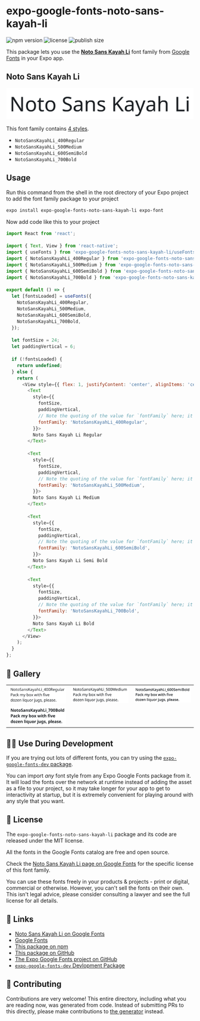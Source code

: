 # expo-google-fonts-noto-sans-kayah-li

![npm version](https://flat.badgen.net/npm/v/expo-google-fonts-noto-sans-kayah-li)
![license](https://flat.badgen.net/github/license/expo/google-fonts)
![publish size](https://flat.badgen.net/packagephobia/install/expo-google-fonts-noto-sans-kayah-li)

This package lets you use the [**Noto Sans Kayah Li**](https://fonts.google.com/specimen/Noto+Sans+Kayah+Li) font family from [Google Fonts](https://fonts.google.com/) in your Expo app.

## Noto Sans Kayah Li

![Noto Sans Kayah Li](./font-family.png)

This font family contains [4 styles](#-gallery).

- `NotoSansKayahLi_400Regular`
- `NotoSansKayahLi_500Medium`
- `NotoSansKayahLi_600SemiBold`
- `NotoSansKayahLi_700Bold`

## Usage

Run this command from the shell in the root directory of your Expo project to add the font family package to your project
```sh
expo install expo-google-fonts-noto-sans-kayah-li expo-font
```

Now add code like this to your project
```js
import React from 'react';

import { Text, View } from 'react-native';
import { useFonts } from 'expo-google-fonts-noto-sans-kayah-li/useFonts';
import { NotoSansKayahLi_400Regular } from 'expo-google-fonts-noto-sans-kayah-li/400Regular';
import { NotoSansKayahLi_500Medium } from 'expo-google-fonts-noto-sans-kayah-li/500Medium';
import { NotoSansKayahLi_600SemiBold } from 'expo-google-fonts-noto-sans-kayah-li/600SemiBold';
import { NotoSansKayahLi_700Bold } from 'expo-google-fonts-noto-sans-kayah-li/700Bold';

export default () => {
  let [fontsLoaded] = useFonts({
    NotoSansKayahLi_400Regular,
    NotoSansKayahLi_500Medium,
    NotoSansKayahLi_600SemiBold,
    NotoSansKayahLi_700Bold,
  });

  let fontSize = 24;
  let paddingVertical = 6;

  if (!fontsLoaded) {
    return undefined;
  } else {
    return (
      <View style={{ flex: 1, justifyContent: 'center', alignItems: 'center' }}>
        <Text
          style={{
            fontSize,
            paddingVertical,
            // Note the quoting of the value for `fontFamily` here; it expects a string!
            fontFamily: 'NotoSansKayahLi_400Regular',
          }}>
          Noto Sans Kayah Li Regular
        </Text>

        <Text
          style={{
            fontSize,
            paddingVertical,
            // Note the quoting of the value for `fontFamily` here; it expects a string!
            fontFamily: 'NotoSansKayahLi_500Medium',
          }}>
          Noto Sans Kayah Li Medium
        </Text>

        <Text
          style={{
            fontSize,
            paddingVertical,
            // Note the quoting of the value for `fontFamily` here; it expects a string!
            fontFamily: 'NotoSansKayahLi_600SemiBold',
          }}>
          Noto Sans Kayah Li Semi Bold
        </Text>

        <Text
          style={{
            fontSize,
            paddingVertical,
            // Note the quoting of the value for `fontFamily` here; it expects a string!
            fontFamily: 'NotoSansKayahLi_700Bold',
          }}>
          Noto Sans Kayah Li Bold
        </Text>
      </View>
    );
  }
};

```

## 🔡 Gallery


||||
|-|-|-|
|![NotoSansKayahLi_400Regular](.//400Regular/NotoSansKayahLi_400Regular.ttf.png)|![NotoSansKayahLi_500Medium](.//500Medium/NotoSansKayahLi_500Medium.ttf.png)|![NotoSansKayahLi_600SemiBold](.//600SemiBold/NotoSansKayahLi_600SemiBold.ttf.png)||
|![NotoSansKayahLi_700Bold](.//700Bold/NotoSansKayahLi_700Bold.ttf.png)||||


## 👩‍💻 Use During Development

If you are trying out lots of different fonts, you can try using the [`expo-google-fonts-dev` package](https://github.com/freeboub/google-fonts/tree/master/font-packages/dev#readme).

You can import *any* font style from any Expo Google Fonts package from it. It will load the fonts
over the network at runtime instead of adding the asset as a file to your project, so it may take longer
for your app to get to interactivity at startup, but it is extremely convenient
for playing around with any style that you want.

## 📖 License

The `expo-google-fonts-noto-sans-kayah-li` package and its code are released under the MIT license.

All the fonts in the Google Fonts catalog are free and open source.

Check the [Noto Sans Kayah Li page on Google Fonts](https://fonts.google.com/specimen/Noto+Sans+Kayah+Li) for the specific license of this font family.

You can use these fonts freely in your products & projects - print or digital, commercial or otherwise. However, you can't sell the fonts on their own. This isn't legal advice, please consider consulting a lawyer and see the full license for all details.

## 🔗 Links

- [Noto Sans Kayah Li on Google Fonts](https://fonts.google.com/specimen/Noto+Sans+Kayah+Li)
- [Google Fonts](https://fonts.google.com/)
- [This package on npm](https://www.npmjs.com/package/expo-google-fonts-noto-sans-kayah-li)
- [This package on GitHub](https://github.com/freeboub/google-fonts/tree/master/font-packages/noto-sans-kayah-li)
- [The Expo Google Fonts project on GitHub](https://github.com/freeboub/google-fonts)
- [`expo-google-fonts-dev` Devlopment Package](https://github.com/freeboub/google-fonts/tree/master/font-packages/dev)

## 🤝 Contributing

Contributions are very welcome! This entire directory, including what you are reading now, was generated from code. Instead of submitting PRs to this directly, please make contributions to [the generator](https://github.com/freeboub/google-fonts/tree/master/packages/generator) instead.
